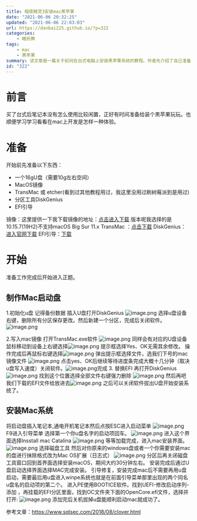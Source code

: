 ```yaml
---
title: 暗夜精灵3安装mac黑苹果
date: "2021-06-06 20:32:25"
updated: "2021-06-06 22:03:03"
url: https://danbai225.github.io/?p=322
categories:
    - 瞎折腾
tags:
    - mac
    - 黑苹果
summary: 该文章是一篇关于如何在台式电脑上安装黑苹果系统的教程。作者先介绍了自己准备玩黑苹果的动机和所需的工具。然后详细介绍了如何制作Mac启动盘和安装Mac系统的步骤。最后提到了一些引用的文章和参考链接。
id: "322"
---
```


# 前言
买了台式后笔记本没有怎么使用比较闲置，正好有时间准备给装个黑苹果玩玩。也顺便学习学习看看在mac上开发是怎样一种体验。
# 准备
开始前先准备以下东西：
- 一个16gU盘（需要10g左右空间）
- MacOS镜像
- TransMac 或 etcher(看到过其他教程用过，我这里没用过刷树莓派到是用过)
- 分区工具DiskGenius
- EFI引导

镜像：这里提供一下我下载镜像的地址：[点击进入下载](https://mirrors.dtops.cc/ISO/MacOS/)
版本呢我选择的是10.15.7(19H2)不支持macOS Big Sur 11.x
TransMac ：[点击下载](https://danbai.oss-cn-chengdu.aliyuncs.com/bk/TransMac_1622982963187.exe)
DiskGenius：[进入官网下载](https://www.diskgenius.cn/download.php)
EFI引导：[下载](https://danbai-cloud.oss-cn-chengdu.aliyuncs.com/uploads%2F2021%2F06%2F06%2FgxVuUgR4_EFI.zip?Expires=1622983634)
# 开始
准备工作完成后开始进入正题。

## 制作Mac启动盘
1.初始化u盘 记得备份数据
 插入U盘打开DiskGenius
![image.png](../res/img/322-1.png)
选择u盘设备右键，删除所有分区保存更改。然后新建一个分区，完成后关闭软件。![image.png](../res/img/322-2.png)

2.写入mac镜像
 打开TransMac.exe软件
![image.png](../res/img/322-3.png)
同样会有对应的U盘设备鼠标移动到设备上右键选择![image.png](../res/img/322-4.png)
提示框选择Yes、OK无需其余修改。
操作完成后再鼠标右键选择![image.png](../res/img/322-5.png)
弹出提示框选择文件，选我们下号的mac镜像文件
![image.png](../res/img/322-6.png)
点击yes、OK后继续等待进度条完成大概十几分钟（取决u盘写入速度）关闭软件。![image.png](../res/img/322-7.png)完成
3. 替换EFI
再打开DiskGenius
![image.png](../res/img/322-8.png)
找到这个位置选择全部文件右键强力删除
![image.png](../res/img/322-9.png)
然后再吧我们下载的EFI文件给放进去![image.png](../res/img/322-10.png)
之后可以关闭软件拔出U盘开始安装系统了。

## 安装Mac系统
将启动盘插入笔记本,通电开机笔记本然后点按ESC进入启动菜单
![image.png](../res/img/322-11.png)
F9进入引导菜单
选择第一个你u盘名字的启动项回车。
![image.png](../res/img/322-12.png)
进入这个界面选择Insstall mac Catalina
![image.png](../res/img/322-13.png)
等等加载完成，进入mac安装界面。
![image.png](../res/img/322-14.png)
选择磁盘工具
然后对你原来的windows盘或者一个你需要安装mac的盘进行抹除格式改为Mac OS扩展（日志式）
![image.png](../res/img/322-15.png)
分区后再关闭磁盘工具窗口回到首界面选择安装macOS，期间大约30分钟左右。
安装完成后通过U盘启动选择界面选择MAC完成安装。
引导修复，安装完成mac后不需要再用u盘启动，需要最后用u盘进入winpe系统也就是在前面引导菜单那里出现的两个同名u盘名的启动项的第二个。
进入PE使用BOOTICE软件。找到UEFI-修改启动序列-添加 ，再挂载的EFI分区里面，找到OC文件夹下面的OpenCore.efi文件，选择并打开:
![image.png](../res/img/322-16.png)
添加完后关机拔掉u盘能顺利启动mac就成功了。

参考文章：https://www.sqlsec.com/2018/08/clover.html


